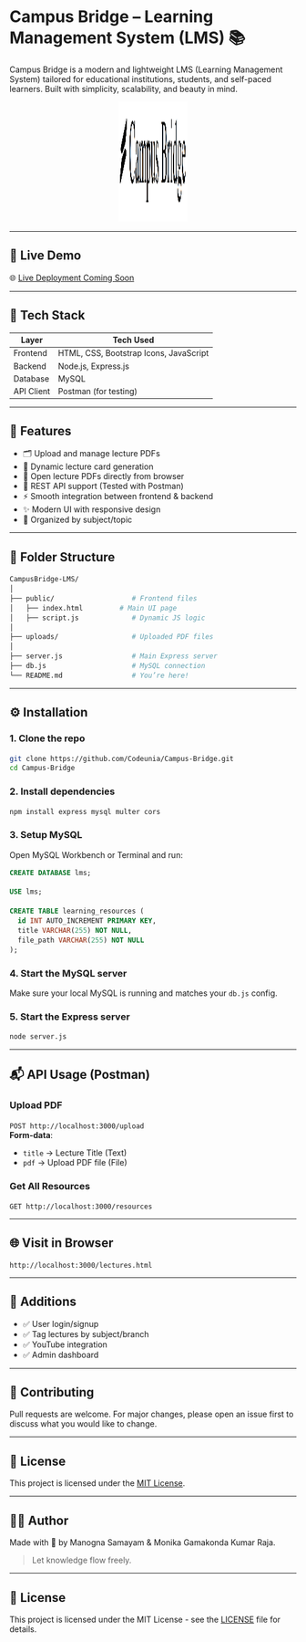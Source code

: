 
# Campus Bridge – Learning Management System (LMS) 📚

Campus Bridge is a modern and lightweight LMS (Learning Management System) tailored for educational institutions, students, and self-paced learners. Built with simplicity, scalability, and beauty in mind.

<p align="center">
  <img src="logo.png" alt="Campus Bridge Logo" height="210" width="120"/>
</p>

---

## 🚀 Live Demo

🌐 [Live Deployment Coming Soon](https://campus-bridge-five.vercel.app/)

---

## 🧰 Tech Stack

| Layer       | Tech Used                    |
|------------|------------------------------|
| Frontend   | HTML, CSS, Bootstrap Icons, JavaScript |
| Backend    | Node.js, Express.js           |
| Database   | MySQL                         |
| API Client | Postman (for testing)         |

---

## 🧱 Features

- 🗂 Upload and manage lecture PDFs
- 📄 Dynamic lecture card generation
- 🔗 Open lecture PDFs directly from browser
- 🧪 REST API support (Tested with Postman)
- ⚡ Smooth integration between frontend & backend
- ✨ Modern UI with responsive design
- 🧾 Organized by subject/topic

---

## 📁 Folder Structure

```bash
CampusBridge-LMS/
│
├── public/                   # Frontend files
│   ├── index.html         # Main UI page
│   ├── script.js             # Dynamic JS logic
│
├── uploads/                  # Uploaded PDF files
│
├── server.js                 # Main Express server
├── db.js                     # MySQL connection
└── README.md                 # You’re here!
```

---

## ⚙️ Installation

### 1. Clone the repo

```bash
git clone https://github.com/Codeunia/Campus-Bridge.git
cd Campus-Bridge
```

### 2. Install dependencies

```bash
npm install express mysql multer cors
```

### 3. Setup MySQL

Open MySQL Workbench or Terminal and run:

```sql
CREATE DATABASE lms;

USE lms;

CREATE TABLE learning_resources (
  id INT AUTO_INCREMENT PRIMARY KEY,
  title VARCHAR(255) NOT NULL,
  file_path VARCHAR(255) NOT NULL
);
```

### 4. Start the MySQL server

Make sure your local MySQL is running and matches your `db.js` config.

### 5. Start the Express server

```bash
node server.js
```

---

## 📬 API Usage (Postman)

### Upload PDF

`POST http://localhost:3000/upload`  
**Form-data**:
- `title` → Lecture Title (Text)
- `pdf` → Upload PDF file (File)

### Get All Resources

`GET http://localhost:3000/resources`

---

## 🌐 Visit in Browser

```
http://localhost:3000/lectures.html
```

---

## 🚀 Additions

- ✅ User login/signup
- ✅ Tag lectures by subject/branch
- ✅ YouTube integration
- ✅ Admin dashboard

---
## 🧠 Contributing

Pull requests are welcome. For major changes, please open an issue first to discuss what you would like to change.

---

## 🪪 License

This project is licensed under the [MIT License](./LICENSE).

---

## 🧑‍💻 Author

Made with 🤍 by Manogna Samayam & Monika Gamakonda Kumar Raja.

> Let knowledge flow freely.

---

## 📄 License

This project is licensed under the MIT License - see the [LICENSE](LICENSE) file for details.